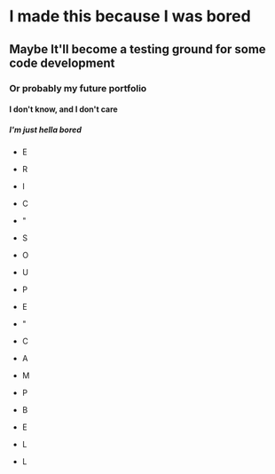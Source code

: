 # I made this because I was bored

## Maybe It'll become a testing ground for some code development

### Or probably my future portfolio

#### I don't know, and I don't care

##### I'm just hella bored

* E
* R
* I
* C

* "
* S
* O
* U
* P
* E
* "

* C
* A
* M
* P
* B
* E
* L
* L